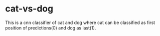 # cat-vs-dog
This is a cnn classifier of cat and dog where cat can be classified as first position of predictions(0) and dog as last(1).
